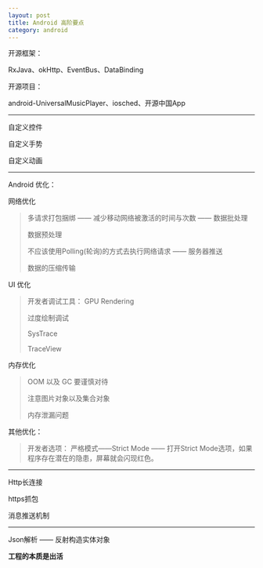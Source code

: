 ```yaml
---
layout: post
title: Android 高阶要点
category: android
---
```


开源框架：

RxJava、okHttp、EventBus、DataBinding

开源项目：

android-UniversalMusicPlayer、iosched、开源中国App

---

自定义控件

自定义手势

自定义动画

---

Android 优化：

网络优化

> 多请求打包捆绑 —— 减少移动网络被激活的时间与次数 —— 数据批处理
>
> 数据预处理
>
> 不应该使用Polling(轮询)的方式去执行网络请求 —— 服务器推送
>
> 数据的压缩传输


UI 优化             

> 开发者调试工具： GPU Rendering  
>
> 过度绘制调试
>
> SysTrace
>
> TraceView


内存优化

> OOM 以及 GC 要谨慎对待
>
> 注意图片对象以及集合对象
>
> 内存泄漏问题


其他优化：

> 开发者选项： 严格模式——Strict Mode —— 打开Strict Mode选项，如果程序存在潜在的隐患，屏幕就会闪现红色。

---

Http长连接

https抓包


消息推送机制

---

Json解析 —— 反射构造实体对象





**工程的本质是出活**
